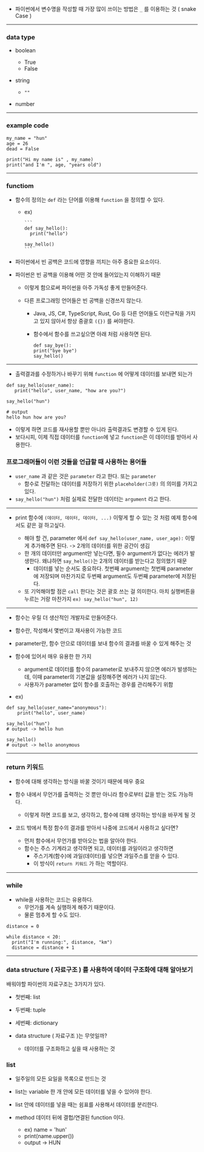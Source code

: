 - 파이썬에서 변수명을 작성할 때 가장 많이 쓰이는 방법은 `_` 를 이용하는 것 ( snake Case )

---

### data type

- boolean

  - True
  - False

- string

  - `""`

- number

---

### example code

```
my_name = "hun"
age = 26
dead = False

print("Hi my name is" , my_name)
print("and I'm ", age, "years old")
```

---

### functiom

- 함수의 정의는 `def` 라는 단어를 이용해 `function` 을 정의할 수 있다.

  - ex)

        ```
        def say_hello():
          print("hello")

        say_hello()
        ```

- 파이썬에서 빈 공백은 코드에 영향을 끼치는 아주 중요한 요소이다.
- 파이썬은 빈 공백을 이용해 어떤 것 안에 들어있는지 이해하기 때문

  - 이렇게 함으로써 파이썬을 아주 가독성 좋게 만들어준다.
  - 다른 프로그래밍 언어들은 빈 공백을 신경쓰지 않는다.

    - Java, JS, C#, TypeScript, Rust, Go 등 다른 언어들도 이런규칙을 가지고 있지 않아서 항상 중괄호 `({})` 를 써야한다.
    - 함수에서 함수를 쓰고싶으면 아래 처럼 사용하면 된다.

      ```
      def say_bye():
      print("bye bye")
      say_hello()
      ```

---

- 출력결과를 수정하거나 바꾸기 위해 `function` 에 어떻게 데이터를 보내면 되는가

```
def say_hello(user_name):
   print("hello", user_name, "how are you?")

say_hello("hun")

# output
hello hun how are you?

```

- 이렇게 하면 코드를 재사용할 뿐만 아니라 출력결과도 변경할 수 있게 된다.
- 보다시피, 이제 직접 데이터를 `function`에 넣고 `function`은 이 데이터를 받아서 사용한다.

### 프로그래머들이 이런 것들을 언급할 때 사용하는 용어들

- `user_name` 과 같은 것은 `parameter` 라고 한다. 또는 `parameter`
  - 함수로 전달하는 데이터를 저장하기 위한 `placeholder(그릇)` 의 의미를 가지고 있다.
- `say_hello("hun")` 처럼 실제로 전달한 데이터는 `argument` 라고 한다.

---

- print 함수에 `(데이터, 데이터, 데이터, ...)` 이렇게 할 수 있는 것 처럼 예제 함수에서도 같은 걸 하고싶다.

  - 해야 할 건, parameter 에서 `def say_hello(user_name, user_age):` 이렇게 추가해주면 된다. -> 2개의 데이터를 위한 공간이 생김
  - 한 개의 데이터만 argument만 넣는다면, 필수 argument가 없다는 에러가 발생한다. 왜냐하면 `say_hello()`는 2개의 데이터를 받는다고 정의했기 때문
    - 데이터를 넣는 순서도 중요하다. 첫번째 argument는 첫번째 parameter에 저장되며 마찬가지로 두번째 argument도 두번째 parameter에 저장된다.
  - 또 기억해야할 점은 `call` 한다는 것은 괄호 쓰는 걸 의미한다. 마치 실행버튼을 누르는 거랑 마찬가지 `ex) say_hello("hun", 12)`

---

- 함수는 우릴 더 생산적인 개발자로 만들어준다.
- 함수란, 작성해서 몇번이고 재사용이 가능한 코드
- parameter란, 함수 안으로 데이터를 보내 함수의 결과를 바꿀 수 있게 해주는 것

- 함수에 있어서 매우 유용한 한 가지

  - argument로 데이터를 함수의 parameter로 보내주지 않으면 에러가 발생하는데, 이때 parameter의 기본값을 설정해주면 에러가 나지 않는다.
  - 사용자가 parameter 없이 함수를 호출하는 경우를 관리해주기 위함

- ex)

```
def say_hello(user_name="anonymous"):
    print("hello", user_name)

say_hello("hun")
# output -> hello hun

say_hello()
# output -> hello anonymous
```

---

### return 키워드

- 함수에 대해 생각하는 방식을 바꿀 것이기 때문에 매우 중요
- 함수 내에서 무언가를 출력하는 것 뿐만 아니라 함수로부터 값을 받는 것도 가능하다.

  - 이렇게 하면 코드를 보고, 생각하고, 함수에 대해 생각하는 방식을 바꾸게 될 것

- 코드 밖에서 특정 함수의 결과를 받아서 나중에 코드에서 사용하고 싶다면?
  - 먼저 함수에서 무언가를 받아오는 법을 알아야 한다.
  - 함수는 주스 기계라고 생각하면 되고, 데이터를 과일이라고 생각하면
    - 주스기계(함수)에 과일(데이터)를 넣으면 과일주스를 얻을 수 있다.
    - 이 방식이 `return 키워드` 가 하는 역할이다.

---

### while

- while을 사용하는 코드는 유용하다.
  - 무언가를 계속 실행하게 해주기 때문이다.
  - 물론 멈추게 할 수도 있다.

```
distance = 0

while distance < 20:
  print("I'm running:", distance, "km")
  distance = distance + 1

```

---

### data structure ( 자료구조 ) 를 사용하여 데이터 구조화에 대해 알아보기

배워야할 파이썬의 자료구조는 3가지가 있다.

- 첫번째: list
- 두번째: tuple
- 세번째: dictionary

- data structure ( 자료구조 )는 무엇일까?
  - 데이터를 구조화하고 싶을 때 사용하는 것

### list

- 일주일의 모든 요일을 목록으로 만드는 것
- list는 variable 한 개 안에 모든 데이터를 넣을 수 있어야 한다.
- list 안에 데이터를 넣을 때는 쉼표를 사용해서 데이터를 분리한다.

- method 데이터 뒤에 결헙/연결된 function 이다.
  - ex) name = 'hun'
  - print(name.upper())
  - output -> HUN
